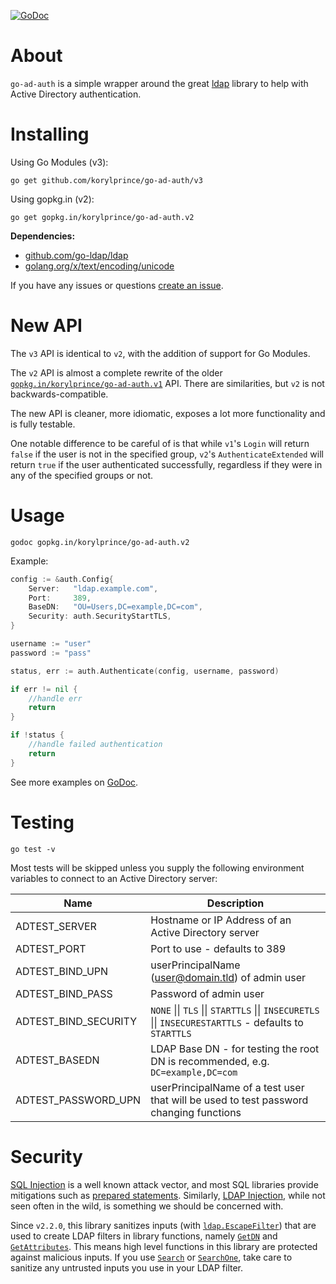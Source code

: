 [![GoDoc](https://godoc.org/github.com/korylprince/go-ad-auth?status.svg)](https://godoc.org/github.com/korylprince/go-ad-auth)

# About

`go-ad-auth` is a simple wrapper around the great [ldap](https://github.com/go-ldap/ldap) library to help with Active Directory authentication.

# Installing

Using Go Modules (v3): 

`go get github.com/korylprince/go-ad-auth/v3`

Using gopkg.in (v2):

`go get gopkg.in/korylprince/go-ad-auth.v2`

**Dependencies:**

* [github.com/go-ldap/ldap](https://github.com/go-ldap/ldap)
* [golang.org/x/text/encoding/unicode](https://godoc.org/golang.org/x/text/encoding/unicode)

If you have any issues or questions [create an issue](https://github.com/korylprince/go-ad-auth/issues).

# New API

The `v3` API is identical to `v2`, with the addition of support for Go Modules.

The `v2` API is almost a complete rewrite of the older [`gopkg.in/korylprince/go-ad-auth.v1`](https://godoc.org/gopkg.in/korylprince/go-ad-auth.v1) API. There are similarities, but `v2` is not backwards-compatible. 

The new API is cleaner, more idiomatic, exposes a lot more functionality and is fully testable.

One notable difference to be careful of is that while `v1`'s `Login` will return `false` if the user is not in the specified group, `v2`'s `AuthenticateExtended` will return `true` if the user authenticated successfully, regardless if they were in any of the specified groups or not.

# Usage

`godoc gopkg.in/korylprince/go-ad-auth.v2`

Example:

```go
config := &auth.Config{
    Server:   "ldap.example.com",
    Port:     389,
    BaseDN:   "OU=Users,DC=example,DC=com",
    Security: auth.SecurityStartTLS,
}

username := "user"
password := "pass"

status, err := auth.Authenticate(config, username, password)

if err != nil {
    //handle err
    return
}

if !status {
    //handle failed authentication
    return
}
```

See more examples on [GoDoc](https://godoc.org/gopkg.in/korylprince/go-ad-auth.v2).

# Testing

`go test -v`

Most tests will be skipped unless you supply the following environment variables to connect to an Active Directory server:

| Name                    | Description |
| ----------------------- | ------------- |
| ADTEST_SERVER           | Hostname or IP Address of an Active Directory server |
| ADTEST_PORT             | Port to use - defaults to 389 |
| ADTEST_BIND_UPN         | userPrincipalName (user@domain.tld) of admin user |
| ADTEST_BIND_PASS        | Password of admin user |
| ADTEST_BIND_SECURITY    | `NONE` \|\| `TLS` \|\| `STARTTLS` \|\| `INSECURETLS` \|\| `INSECURESTARTTLS` - defaults to `STARTTLS` |
| ADTEST_BASEDN           | LDAP Base DN - for testing the root DN is recommended, e.g. `DC=example,DC=com` |
| ADTEST_PASSWORD_UPN     | userPrincipalName of a test user that will be used to test password changing functions |

# Security

[SQL Injection](https://en.wikipedia.org/wiki/SQL_injection) is a well known attack vector, and most SQL libraries provide mitigations such as [prepared statements](https://en.wikipedia.org/wiki/Prepared_statement). Similarly, [LDAP Injection](https://www.owasp.org/index.php/Testing_for_LDAP_Injection_\(OTG-INPVAL-006\)), while not seen often in the wild, is something we should be concerned with.

Since `v2.2.0`, this library sanitizes inputs (with [`ldap.EscapeFilter`](https://godoc.org/gopkg.in/ldap.v3#EscapeFilter)) that are used to create LDAP filters in library functions, namely [`GetDN`](https://godoc.org/gopkg.in/korylprince/go-ad-auth.v2#Conn.GetDN) and [`GetAttributes`](https://godoc.org/gopkg.in/korylprince/go-ad-auth.v2#Conn.GetAttributes). This means high level functions in this library are protected against malicious inputs. If you use [`Search`](https://godoc.org/gopkg.in/korylprince/go-ad-auth.v2#Conn.Search) or [`SearchOne`](https://godoc.org/gopkg.in/korylprince/go-ad-auth.v2#Conn.SearchOne), take care to sanitize any untrusted inputs you use in your LDAP filter.
